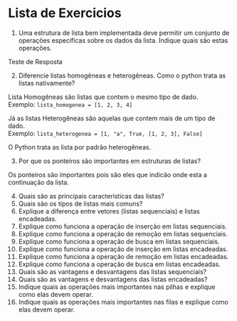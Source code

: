 # Lista de Exercicios

1. Uma estrutura de lista bem implementada deve permitir um conjunto de operações específicas sobre os dados da lista. Indique quais são estas operações.

Teste de Resposta

2. Diferencie listas homogêneas e heterogêneas. Como o python trata as listas nativamente?

Lista Homogêneas são listas que contem o mesmo tipo de dado.  
Exemplo: `lista_homogenea = [1, 2, 3, 4]`

Já as listas Heterogêneas são aquelas que contem mais de um tipo de dado.  
Exemplo: `lista_heterogenea = [1, "a", True, [1, 2, 3], False]`

O Python trata as lista por padrão heterogêneas.
  
3. Por que os ponteiros são importantes em estruturas de listas?

Os ponteiros são importantes pois são eles que indicão onde esta a continuação da lista.

4. Quais são as principais características das listas?
5. Quais são os tipos de listas mais comuns?
6. Explique a diferença entre vetores (listas sequenciais) e listas encadeadas.
7. Explique como funciona a operação de inserção em listas sequenciais.
8. Explique como funciona a operação de remoção em listas sequenciais.
9. Explique como funciona a operação de busca em listas sequenciais.
10. Explique como funciona a operação de inserção em listas encadeadas.
11. Explique como funciona a operação de remoção em listas encadeadas.
12. Explique como funciona a operação de busca em listas encadeadas.
13. Quais são as vantagens e desvantagens das listas sequenciais?
14. Quais são as vantagens e desvantagens das listas encadeadas?
15. Indique quais as operações mais importantes nas pilhas e explique como elas devem operar.
16. Indique quais as operações mais importantes nas filas e explique como elas devem operar.
